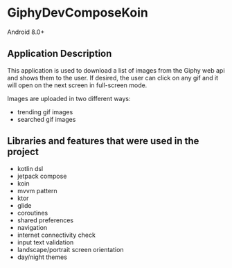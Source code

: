 # GiphyDevComposeKoin
Android 8.0+

## Application Description
This application is used to download a list of images from the Giphy web api and shows them to the user. If desired, the user can click on any gif and it will open on the next screen in full-screen mode.

Images are uploaded in two different ways:
- trending gif images
- searched gif images

## Libraries and features that were used in the project
- kotlin dsl
- jetpack compose
- koin
- mvvm pattern
- ktor
- glide
- coroutines
- shared preferences
- navigation
- internet connectivity check
- input text validation
- landscape/portrait screen orientation
- day/night themes
